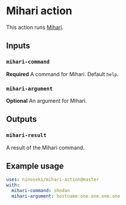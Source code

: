 # Mihari action

This action runs [Mihari](https://github.com/ninoseki/mihari).

## Inputs

### `mihari-command`

**Required** A command for Mihari. Default `help`.

### `mihari-argument`

**Optional** An argument for Mihari.

## Outputs

### `mihari-result`

A result of the Mihari command.

## Example usage

```yaml
uses: ninoseki/mihari-action@master
with:
  mihari-command: shodan
  mihari-argument: hostname:one.one.one.one
```
